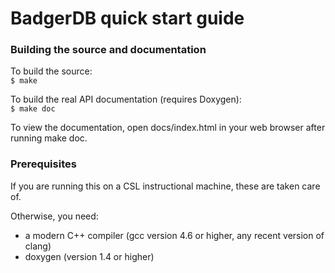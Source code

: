 
# BadgerDB quick start guide                                                   

### Building the source and documentation                                        

To build the source:  
  `$ make`

To build the real API documentation (requires Doxygen):  
  `$ make doc`

To view the documentation, open docs/index.html in your web browser after
running make doc.

### Prerequisites                                                                

If you are running this on a CSL instructional machine, these are taken care of.

Otherwise, you need:
 * a modern C++ compiler (gcc version 4.6 or higher, any recent version of clang)
 * doxygen (version 1.4 or higher)
